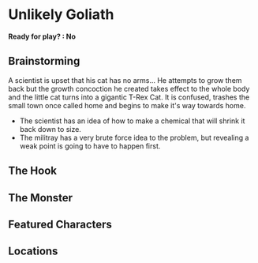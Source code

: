 # Unlikely Goliath
**Ready for play? : No**
## Brainstorming
A scientist is upset that his cat has no arms... He attempts to grow them back but the growth concoction he created takes effect to the whole body and the little cat turns into a gigantic T-Rex Cat. It is confused, trashes the small town once called home and begins to make it's way towards home.

- The scientist has an idea of how to make a chemical that will shrink it back down to size.
- The militray has a very brute force idea to the problem, but revealing a weak point is going to have to happen first.

## The Hook

## The Monster

## Featured Characters

## Locations